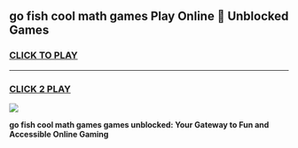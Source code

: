 
## go fish cool math games Play Online 👋 Unblocked Games
<h3>
<a href="https://news.freeplayer.one?title=go_fish_cool_math_games&ref=17CMG">CLICK TO PLAY</a></h3>
<hr>

<h3>
<a href="https://news.freeplayer.one?title=go_fish_cool_math_games&ref=17CMG">CLICK 2 PLAY</a>
  
</h3>

<a href="https://news.freeplayer.one?title=go_fish_cool_math_games&ref=17CMG/"><img src="https://clearcache.store/games.png"></a>


**go fish cool math games games unblocked: Your Gateway to Fun and Accessible Online Gaming**

